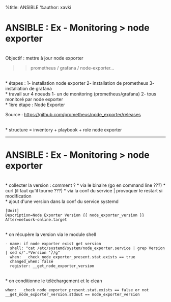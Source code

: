 %title: ANSIBLE
%author: xavki


# ANSIBLE : Ex - Monitoring > node exporter


<br>
Objectif : mettre à jour node exporter

>> prometheus / grafana / node-exporter...

<br>
* étapes :
		1- installation node exporter
		2- installation de prometheus
		3- installation de grafana

<br>
* travail sur 4 noeuds
		1- un de monitoring (prometheus/grafana)
		2- tous monitoré par node exporter

<br>
* 1ère étape : Node Exporter

Source : https://github.com/prometheus/node_exporter/releases

<br>
* structure = inventory + playbook + role node exporter

----------------------------------------------------------------------------------------

# ANSIBLE : Ex - Monitoring > node exporter


<br>
* collecter la version : comment ?
		* via le binaire (go en command line ???)
		* curl (il faut qu'il tourne ???)
		* via la conf du service | provoquer le restart si modification

<br>
* ajout d'une version dans la conf du service systemd

```
[Unit]
Description=Node Exporter Version {{ node_exporter_version }}
After=network-online.target
```

<br>
* on récupère la version via le module shell

```
- name: if node exporter exist get version
  shell: "cat /etc/systemd/system/node_exporter.service | grep Version | sed s/'.*Version '//g"
  when: __check_node_exporter_present.stat.exists == true
  changed_when: false
  register: __get_node_exporter_version
```

<br>
* on conditionne le téléchargement et le clean

```
when: __check_node_exporter_present.stat.exists == false or not __get_node_exporter_version.stdout == node_exporter_version
```
